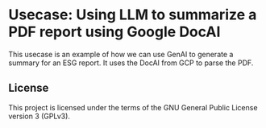 # Usecase: Using LLM to summarize a PDF report using Google DocAI 

This  usecase is an example of how we can use GenAI to generate a summary for an ESG report. It uses the DocAI from GCP to parse the PDF.


## License

This project is licensed under the terms of the GNU General Public License version 3 (GPLv3).

